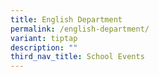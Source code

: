 ```yaml
---
title: English Department
permalink: /english-department/
variant: tiptap
description: ""
third_nav_title: School Events
---
```

